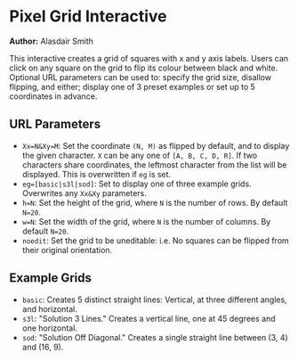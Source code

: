 # Pixel Grid Interactive

**Author:** Alasdair Smith

This interactive creates a grid of squares with x and y axis labels.
Users can click on any square on the grid to flip its colour between black and white.
Optional URL parameters can be used to: specify the grid size, disallow flipping,
and either; display one of 3 preset examples or set up to 5 coordinates in advance.

## URL Parameters

- `Xx=N&Xy=M`: Set the coordinate `(N, M)` as flipped by default, and to display the given character. `X` can be any one of `[A, B, C, D, R]`. If two characters share coordinates, the leftmost character from the list will be displayed. This is overwritten if `eg` is set.
- `eg=[basic|s3l|sod]`: Set to display one of three example grids. Overwrites any `Xx&Xy` parameters.
- `h=N`: Set the height of the grid, where `N` is the number of rows. By default `N=20`.
- `w=N`: Set the width of the grid, where `N` is the number of columns. By default `N=20`.
- `noedit`: Set the grid to be uneditable: i.e. No squares can be flipped from their original orientation.

## Example Grids

- `basic`: Creates 5 distinct straight lines: Vertical, at three different angles, and horizontal.
- `s3l`: "Solution 3 Lines." Creates a vertical line, one at 45 degrees and one horizontal.
- `sod`: "Solution Off Diagonal." Creates a single straight line between (3, 4) and (16, 9).
